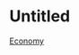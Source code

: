 # Untitled

[Economy](Untitled%201780a481e8054bac9430f09c60d454e4/Economy%20310ab15ba9fe4acf9d231c228f37be91.csv)